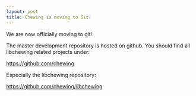```yaml
---
layout: post
title: Chewing is moving to Git!
---
```

We are now officially moving to git! 

The master development repository is hosted on github. You should find all libchewing related projects under:

  https://github.com/chewing

Especially the libchewing repository:

  https://github.com/chewing/libchewing 
